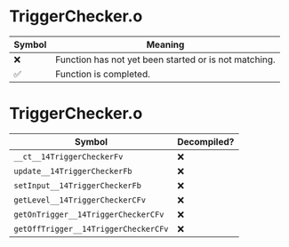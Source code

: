 # TriggerChecker.o
| Symbol | Meaning 
| ------------- | ------------- 
| :x: | Function has not yet been started or is not matching. 
| :white_check_mark: | Function is completed. 


# TriggerChecker.o
| Symbol | Decompiled? |
| ------------- | ------------- |
| `__ct__14TriggerCheckerFv` | :x: |
| `update__14TriggerCheckerFb` | :x: |
| `setInput__14TriggerCheckerFb` | :x: |
| `getLevel__14TriggerCheckerCFv` | :x: |
| `getOnTrigger__14TriggerCheckerCFv` | :x: |
| `getOffTrigger__14TriggerCheckerCFv` | :x: |

